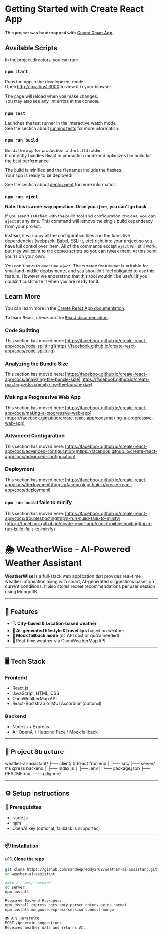 # Getting Started with Create React App

This project was bootstrapped with [Create React App](https://github.com/facebook/create-react-app).

## Available Scripts

In the project directory, you can run:

### `npm start`

Runs the app in the development mode.\
Open [http://localhost:3000](http://localhost:3000) to view it in your browser.

The page will reload when you make changes.\
You may also see any lint errors in the console.

### `npm test`

Launches the test runner in the interactive watch mode.\
See the section about [running tests](https://facebook.github.io/create-react-app/docs/running-tests) for more information.

### `npm run build`

Builds the app for production to the `build` folder.\
It correctly bundles React in production mode and optimizes the build for the best performance.

The build is minified and the filenames include the hashes.\
Your app is ready to be deployed!

See the section about [deployment](https://facebook.github.io/create-react-app/docs/deployment) for more information.

### `npm run eject`

**Note: this is a one-way operation. Once you `eject`, you can't go back!**

If you aren't satisfied with the build tool and configuration choices, you can `eject` at any time. This command will remove the single build dependency from your project.

Instead, it will copy all the configuration files and the transitive dependencies (webpack, Babel, ESLint, etc) right into your project so you have full control over them. All of the commands except `eject` will still work, but they will point to the copied scripts so you can tweak them. At this point you're on your own.

You don't have to ever use `eject`. The curated feature set is suitable for small and middle deployments, and you shouldn't feel obligated to use this feature. However we understand that this tool wouldn't be useful if you couldn't customize it when you are ready for it.

## Learn More

You can learn more in the [Create React App documentation](https://facebook.github.io/create-react-app/docs/getting-started).

To learn React, check out the [React documentation](https://reactjs.org/).

### Code Splitting

This section has moved here: [https://facebook.github.io/create-react-app/docs/code-splitting](https://facebook.github.io/create-react-app/docs/code-splitting)

### Analyzing the Bundle Size

This section has moved here: [https://facebook.github.io/create-react-app/docs/analyzing-the-bundle-size](https://facebook.github.io/create-react-app/docs/analyzing-the-bundle-size)

### Making a Progressive Web App

This section has moved here: [https://facebook.github.io/create-react-app/docs/making-a-progressive-web-app](https://facebook.github.io/create-react-app/docs/making-a-progressive-web-app)

### Advanced Configuration

This section has moved here: [https://facebook.github.io/create-react-app/docs/advanced-configuration](https://facebook.github.io/create-react-app/docs/advanced-configuration)

### Deployment

This section has moved here: [https://facebook.github.io/create-react-app/docs/deployment](https://facebook.github.io/create-react-app/docs/deployment)

### `npm run build` fails to minify

This section has moved here: [https://facebook.github.io/create-react-app/docs/troubleshooting#npm-run-build-fails-to-minify](https://facebook.github.io/create-react-app/docs/troubleshooting#npm-run-build-fails-to-minify)




# 🌦️ WeatherWise – AI-Powered Weather Assistant

**WeatherWise** is a full-stack web application that provides real-time weather information along with smart, AI-generated suggestions based on current conditions. It also stores recent recommendations per user session using MongoDB.

---

## 🚀 Features

- 🔍 **City-based & Location-based weather**
- 🤖 **AI-generated lifestyle & travel tips** based on weather
- 🧠 **Mock fallback mode** (no API cost or quota needed)
- 🧭 Real-time weather via OpenWeatherMap API

---

## 🖥️ Tech Stack

### Frontend
- React.js
- JavaScript, HTML, CSS
- OpenWeatherMap API
- React-Bootstrap or MUI Accordion (optional)

### Backend
- Node.js + Express
- AI: OpenAI / Hugging Face / Mock fallback

---

## 📁 Project Structure

weather-ai-assistant/
├── client/ # React frontend
│ └── src/
├── server/ # Express backend
│ ├── index.js
│ ├── .env
│ └── package.json
├── README.md
└── .gitignore

---

## ⚙️ Setup Instructions

### 🔧 Prerequisites
- Node.js
- npm
- OpenAI key (optional, fallback is supported)

---

### 📦 Installation

#### ✅ 1. Clone the repo
```bash
git clone https://github.com/sandeepreddy2462/weather-ai-assistant.git
cd weather-ai-assistant

#### 2. Setup Backend
cd server
npm install

Required Backend Packages:
npm install express cors body-parser dotenv axios openai
npm install mongoose express-session connect-mongo

📚 API Reference
POST /generate-suggestions
Receives weather data and returns AI.
